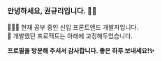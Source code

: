 ### 안녕하세요, 권규리입니다. 🖐🏻

👩🏻‍💻 현재 공부 중인 신입 프론트엔드 개발자입니다. </br>
📌 개발했던 프로젝트는 아래에 고정해두었습니다.

**프로필을 방문해 주셔서 감사합니다. 좋은 하루 보내세요!✨**

<!--
**Gyuuul/Gyuuul** is a  _special_ ✨ repository because its `README.md` (this file) appears on your GitHub profile.

Here are some ideas to get you started:

- 🔭 I’m currently working on ...
- 🌱 I’m currently learning ...
- 👯 I’m looking to collaborate on ...
- 🤔 I’m looking for help with ...
-  Ask me about ...
- 📫 How to reach me: ...
- 😄 Pronouns: ...
- ⚡ Fun fact: ...
-->

